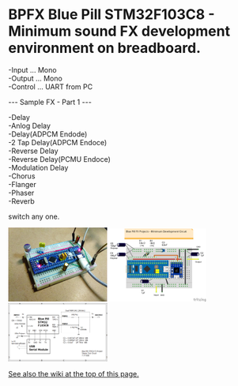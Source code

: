 # BPFX Blue Pill STM32F103C8 - Minimum sound FX development environment on breadboard.

-Input ... Mono  
-Output ... Mono  
-Control ... UART from PC  

--- Sample FX - Part 1 ---

-Delay  
-Anlog Delay  
-Delay(ADPCM Endode)  
-2 Tap Delay(ADPCM Endoce)  
-Reverse Delay  
-Reverse Delay(PCMU Endoce)  
-Modulation Delay  
-Chorus  
-Flanger  
-Phaser  
-Reverb  

switch any one.

<img src="https://github.com/DIYFXWorld/BPFX/blob/master/photo_2.jpg" width=200><img src="https://github.com/DIYFXWorld/BPFX/blob/master/layout_2.png" width=200><img src="https://github.com/DIYFXWorld/BPFX/blob/master/schematic.png" width=200>

<a href=https://github.com/DIYFXWorld/BPFX/wiki>See also the wiki at the top of this page.</a>